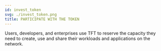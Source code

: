 ```yaml
---
id: invest_token
svg: ./invest_token.png
title: PARTICIPATE WITH THE TOKEN
---
```


Users, developers, and enterprises use TFT to reserve the capacity they need to create, use and share their workloads and applications on the network.
